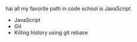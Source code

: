 hai all
my favorite path in code school is JavaScript
* JavaScript
* Git
* Killing history using git rebase